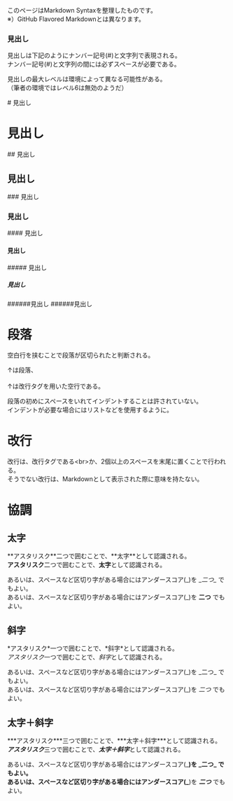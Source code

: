 このページはMarkdown Syntaxを整理したものです。  
※）GitHub Flavored Markdownとは異なります。

### 見出し
見出しは下記のようにナンバー記号(\#)と文字列で表現される。  
ナンバー記号(\#)と文字列の間には必ずスペースが必要である。

見出しの最大レベルは環境によって異なる可能性がある。  
（筆者の環境ではレベル6は無効のようだ）

\# 見出し
# 見出し
\## 見出し
## 見出し
\### 見出し
### 見出し
\#### 見出し
#### 見出し
\##### 見出し
##### 見出し
\######見出し
######見出し


# 段落
空白行を挟むことで段落が区切られたと判断される。

↑は段落、  
<br>
↑は改行タグを用いた空行である。

段落の初めにスペースをいれてインデントすることは許されていない。  
インデントが必要な場合にはリストなどを使用するように。

# 改行
改行は、改行タグである\<br>か、2個以上のスペースを末尾に置くことで行われる。  
そうでない改行は、Markdownとして表示された際に意味を持たない。

# 協調
## 太字
\**アスタリスク\**二つで囲むことで、\**太字\**として認識される。  
**アスタリスク**二つで囲むことで、**太字**として認識される。

あるいは、スペースなど区切り字がある場合にはアンダースコア(\_)を \__二つ\__ でもよい。  
あるいは、スペースなど区切り字がある場合にはアンダースコア(\_)を __二つ__ でもよい。

## 斜字
\*アスタリスク\*一つで囲むことで、\*斜字\*として認識される。  
*アスタリスク*一つで囲むことで、*斜字*として認識される。

あるいは、スペースなど区切り字がある場合にはアンダースコア(\_)を \_二つ\_ でもよい。  
あるいは、スペースなど区切り字がある場合にはアンダースコア(\_)を _二つ_ でもよい。

## 太字＋斜字
\***アスタリスク\***三つで囲むことで、\***太字＋斜字\***として認識される。  
***アスタリスク***三つで囲むことで、***太字＋斜字***として認識される。

あるいは、スペースなど区切り字がある場合にはアンダースコア(\___)を \___二つ\___ でもよい。  
あるいは、スペースなど区切り字がある場合にはアンダースコア(\___)を ___二つ___ でもよい。
